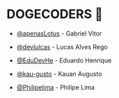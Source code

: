 # DOGECODERS 🐶

- [@apenasLotus](https://www.github.com/apenasLotus) - Gabriel Vitor

- [@devlulcas](https://www.github.com/devlulcas) - Lucas Alves Rego

- [@EduDevHe](https://www.github.com/EduDevHe) - Eduardo Henrique

- [@kau-gusto](https://www.github.com/kau-gusto) - Kauan Augusto

- [@Philipelima](https://www.github.com/Philipelima) - Philipe Lima
